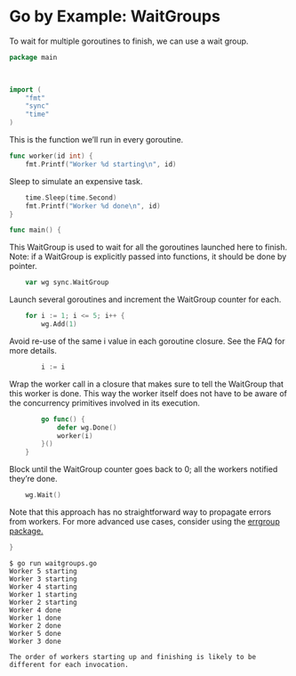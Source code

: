 # Go by Example: WaitGroups

To wait for multiple goroutines to finish, we can use a wait group.

```go
package main

 

import (
    "fmt"
    "sync"
    "time"
)
```

This is the function we’ll run in every goroutine.

```go
func worker(id int) {
    fmt.Printf("Worker %d starting\n", id)
```

Sleep to simulate an expensive task.

```go
    time.Sleep(time.Second)
    fmt.Printf("Worker %d done\n", id)
}
```

```go
func main() {
```

This WaitGroup is used to wait for all the goroutines launched here to finish. Note: if a WaitGroup is explicitly passed into functions, it should be done by pointer.

```go
    var wg sync.WaitGroup
```

Launch several goroutines and increment the WaitGroup counter for each.

```go
    for i := 1; i <= 5; i++ {
        wg.Add(1)
```

Avoid re-use of the same i value in each goroutine closure. See the FAQ for more details.

```go
        i := i
```

Wrap the worker call in a closure that makes sure to tell the WaitGroup that this worker is done. This way the worker itself does not have to be aware of the concurrency primitives involved in its execution.

```go
        go func() {
            defer wg.Done()
            worker(i)
        }()
    }
```

Block until the WaitGroup counter goes back to 0; all the workers notified they’re done.

```go
    wg.Wait()
```

Note that this approach has no straightforward way to propagate errors from workers. For more advanced use cases, consider using the [errgroup package.](https://pkg.go.dev/golang.org/x/sync/errgroup)

```go
}
```

```shell
$ go run waitgroups.go
Worker 5 starting
Worker 3 starting
Worker 4 starting
Worker 1 starting
Worker 2 starting
Worker 4 done
Worker 1 done
Worker 2 done
Worker 5 done
Worker 3 done

The order of workers starting up and finishing is likely to be different for each invocation.
```
